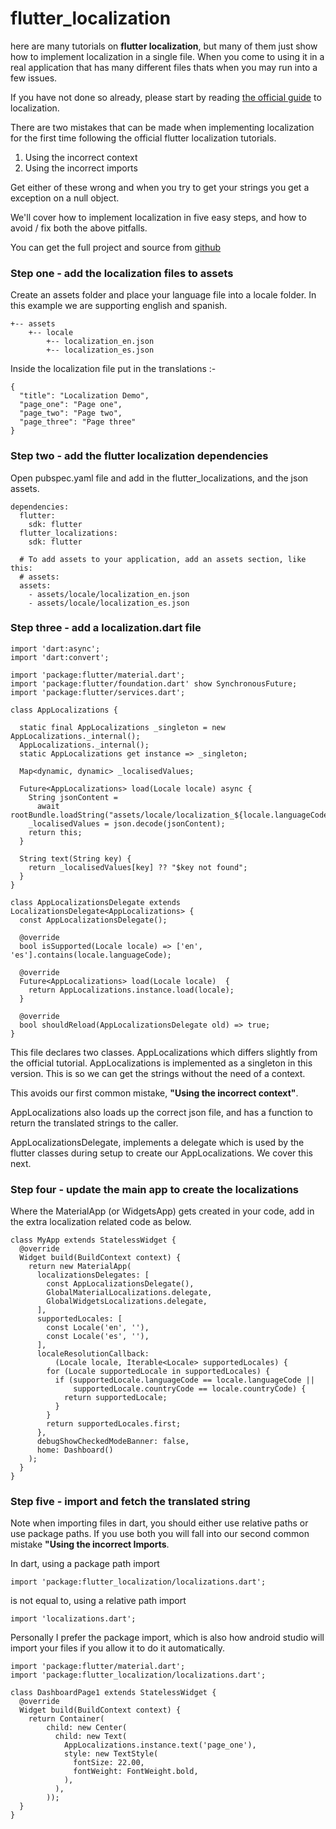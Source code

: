 # flutter_localization

here are many tutorials on **flutter localization**, but many of them just show how to implement localization in a single file. When you come to using it in a real application that has many different files thats when you may run into a few issues. 

If you have not done so already, please start by reading <a href="https://flutter.io/docs/development/accessibility-and-localization/internationalization">the official guide</a> to localization. 

There are two mistakes that can be made when implementing localization for the first time following the official flutter localization tutorials. 

1. Using the incorrect context
2. Using the incorrect imports

Get either of these wrong and when you try to get your strings you get a exception on a null object. 

We'll cover how to implement localization in five easy steps, and how to avoid / fix both the above pitfalls. 

You can get the full project and source from <a href="https://github.com/billylev/flutter_localization">github</a>

### Step one - add the localization files to assets

Create an assets folder and place your language file into a locale folder. In this example we are supporting english and spanish. 

```
+-- assets
    +-- locale
        +-- localization_en.json
        +-- localization_es.json
```

Inside the localization file put in the translations :-

```
{
  "title": "Localization Demo",
  "page_one": "Page one",
  "page_two": "Page two",
  "page_three": "Page three"
}
```

### Step two - add the flutter localization dependencies

Open pubspec.yaml file and add in the flutter_localizations, and the json assets. 

```
dependencies:
  flutter:
    sdk: flutter
  flutter_localizations:
    sdk: flutter

  # To add assets to your application, add an assets section, like this:
  # assets:
  assets:
    - assets/locale/localization_en.json
    - assets/locale/localization_es.json
```

### Step three - add a localization.dart file

```
import 'dart:async';
import 'dart:convert';

import 'package:flutter/material.dart';
import 'package:flutter/foundation.dart' show SynchronousFuture;
import 'package:flutter/services.dart';

class AppLocalizations {

  static final AppLocalizations _singleton = new AppLocalizations._internal();
  AppLocalizations._internal();
  static AppLocalizations get instance => _singleton;

  Map<dynamic, dynamic> _localisedValues;

  Future<AppLocalizations> load(Locale locale) async {
    String jsonContent =
      await rootBundle.loadString("assets/locale/localization_${locale.languageCode}.json)";
    _localisedValues = json.decode(jsonContent);
    return this;
  }

  String text(String key) {
    return _localisedValues[key] ?? "$key not found";
  }
}

class AppLocalizationsDelegate extends LocalizationsDelegate<AppLocalizations> {
  const AppLocalizationsDelegate();

  @override
  bool isSupported(Locale locale) => ['en', 'es'].contains(locale.languageCode);

  @override
  Future<AppLocalizations> load(Locale locale)  {
    return AppLocalizations.instance.load(locale);
  }

  @override
  bool shouldReload(AppLocalizationsDelegate old) => true;
}

```

This file declares two classes. AppLocalizations which differs slightly from the official tutorial. AppLocalizations is implemented as a singleton in this version. This is so we can get the strings without the need of a context. 

This avoids our first common mistake, **"Using the incorrect context"**. 

AppLocalizations also loads up the correct json file, and has a function to return the translated strings to the caller. 

AppLocalizationsDelegate, implements a delegate which is used by the flutter classes during setup to create our AppLocalizations. We cover this next. 

### Step four - update the main app to create the localizations

Where the MaterialApp (or WidgetsApp) gets created in your code, add in the extra localization related code as below. 

```
class MyApp extends StatelessWidget {
  @override
  Widget build(BuildContext context) {
    return new MaterialApp(
      localizationsDelegates: [
        const AppLocalizationsDelegate(),
        GlobalMaterialLocalizations.delegate,
        GlobalWidgetsLocalizations.delegate,
      ],
      supportedLocales: [
        const Locale('en', ''),
        const Locale('es', ''),
      ],
      localeResolutionCallback:
          (Locale locale, Iterable<Locale> supportedLocales) {
        for (Locale supportedLocale in supportedLocales) {
          if (supportedLocale.languageCode == locale.languageCode ||
              supportedLocale.countryCode == locale.countryCode) {
            return supportedLocale;
          }
        }
        return supportedLocales.first;
      },
      debugShowCheckedModeBanner: false,
      home: Dashboard()
    );
  }
}
```

### Step five - import and fetch the translated string

Note when importing files in dart, you should either use relative paths or use package paths. If you use both you will fall into our second common mistake **"Using the incorrect Imports**. 

In dart, using a package path import

```
import 'package:flutter_localization/localizations.dart';
```

is not equal to, using a relative path import

```
import 'localizations.dart';
```

Personally I prefer the package import, which is also how android studio will import your files if you allow it to do it automatically. 

```
import 'package:flutter/material.dart';
import 'package:flutter_localization/localizations.dart';

class DashboardPage1 extends StatelessWidget {
  @override
  Widget build(BuildContext context) {
    return Container(
        child: new Center(
          child: new Text(
            AppLocalizations.instance.text('page_one'),
            style: new TextStyle(
              fontSize: 22.00,
              fontWeight: FontWeight.bold,
            ),
          ),
        ));
  }
}
```



